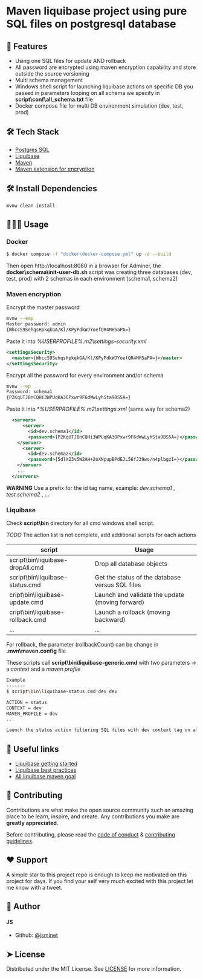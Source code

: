 
# <p align="left">Maven liquibase project using pure SQL files on postgresql database</p>
  
    
## 🧐 Features    
- Using one SQL files for update AND rollback
- All password are encrypted using maven encryption capability and store outside the source versioning
- Multi schema management
- Windows shell script for launching liquibase actions on specific DB you passed in parameters looping on all schema we specify in **script\conf\all_schema.txt** file
- Docker compose file for multi DB environment simulation (dev, test, prod)
        
## 🛠️ Tech Stack
- [Postgres SQL](https://www.postgresql.org)
- [Liquibase](https://www.liquibase.org/)
- [Maven](https://maven.apache.org/)
- [Maven extension for encryption](https://github.com/shyiko/servers-maven-extension)
    
## 🛠️ Install Dependencies    
```bash
mvnw clean install
```
        
## 🧑🏻‍💻 Usage
### Docker
```bash
$ docker compose -f "docker\docker-compose.yml" up -d --build
```
Then open http://localhost:8080 in a browser for Adminer, the **docker\schema\init-user-db.sh** script was creating three databases (dev, test, prod) with 2 schemas in each environment (schema1, schema2)

### Maven encryption

Encrypt the master password
```bash
mvnw --emp
Master password: admin
{WhccS9SehqsHpkqkGA/Kl/KPyPdkWJYoefQR4MH5aPA=}
```
Paste it into *%USERPROFILE%\.m2\settings-security.xml* 

```xml
<settingsSecurity>
  <master>{WhccS9SehqsHpkqkGA/Kl/KPyPdkWJYoefQR4MH5aPA=}</master>
</settingsSecurity>
```
Encrypt all the password for every environment and/or schema
```bash
mvnw --ep
Password: schema1
{P2KqUTJBnCQHi3WPUqKA3OPxwr9F6dWwLyhSta9BS5A=}
```
Paste it into **%USERPROFILE%\.m2\settings.xml* (same way for schema2)

```xml
  <servers>
	  <server>
        <id>dev.schema1</id>
        <password>{P2KqUTJBnCQHi3WPUqKA3OPxwr9F6dWwLyhSta9BS5A=}</password>
    </server>
	  <server>
        <id>dev.schema2</id>
        <password>{5dlX23v5W2AH+2oXNpupBPdEJL56fJ39wo/n4plbgzI=}</password>
    </server>
    ...
  </servers>

```
**WARNING** Use a prefix for the id tag name, example: *dev.schema1* , *test.schema2* , ...

### Liquibase
Check **script\bin** directory for all cmd windows shell script.

*TODO* The action list is not complete, add additional scripts for each actions

|script|Usage|
|-|-|
|script\bin\liquibase-dropAll.cmd|Drop all database objects|
|script\bin\liquibase-status.cmd| Get the status of the database versus SQL files|
|cript\bin\liquibase-update.cmd|Launch and validate the update (moving forward)|
|cript\bin\liquibase-rollback.cmd|Launch a rollback (moving backward)|
|...|...|

For rollback, the parameter (rollbackCount) can be change in **.mvn\maven.config** file

These scripts call **script\bin\liquibase-generic.cmd** with two parameters -> a *context* and a *maven profile*

```bash
Example
-------
$ script\bin\liquibase-status.cmd dev dev

ACTION = status
CONTEXT = dev
MAVEN_PROFILE = dev
...

Launch the status action filtering SQL files with dev context tag on all schemas that are part of dev environment
```
        
## 🙇 Useful links
- [Liquibase getting started](https://docs.liquibase.com/start/get-started/liquibase-sql.html)    
- [Liquibase best practices](https://docs.liquibase.com/concepts/bestpractices.html)
- [All liquibase maven goal](https://docs.liquibase.com/tools-integrations/maven/commands/home.html)

        
## 🍰 Contributing    
Contributions are what make the open source community such an amazing place to be learn, inspire, and create. Any contributions you make are **greatly appreciated**.

Before contributing, please read the [code of conduct](CODE_OF_CONDUCT.md) & [contributing guidelines](CONTRIBUTING.md).
        
## ❤️ Support  
A simple star to this project repo is enough to keep me motivated on this project for days. If you find your self very much excited with this project let me know with a tweet.
        
## 🙇 Author
#### JS
- Github: [@jsminet](https://github.com/jsminet)
        
## ➤ License
Distributed under the MIT License. See [LICENSE](LICENSE) for more information.
        